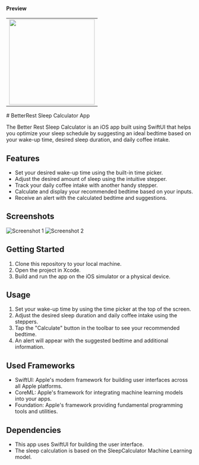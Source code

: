#### Preview

<table border=0>
    <tr>
        <td>
            <image src=https://github.com/Saydulayev/BetterRest/blob/main/BetterRest/gif/test.GIF width=230 align=center>
        </td>
    </tr>
</table>
# BetterRest Sleep Calculator App

The Better Rest Sleep Calculator is an iOS app built using SwiftUI that helps you optimize your sleep schedule by suggesting an ideal bedtime based on your wake-up time, desired sleep duration, and daily coffee intake.

## Features

- Set your desired wake-up time using the built-in time picker.
- Adjust the desired amount of sleep using the intuitive stepper.
- Track your daily coffee intake with another handy stepper.
- Calculate and display your recommended bedtime based on your inputs.
- Receive an alert with the calculated bedtime and suggestions.

## Screenshots

![Screenshot 1](/screenshots/screenshot1.png)
![Screenshot 2](/screenshots/screenshot2.png)

## Getting Started

1. Clone this repository to your local machine.
2. Open the project in Xcode.
3. Build and run the app on the iOS simulator or a physical device.

## Usage

1. Set your wake-up time by using the time picker at the top of the screen.
2. Adjust the desired sleep duration and daily coffee intake using the steppers.
3. Tap the "Calculate" button in the toolbar to see your recommended bedtime.
4. An alert will appear with the suggested bedtime and additional information.

## Used Frameworks

- SwiftUI: Apple's modern framework for building user interfaces across all Apple platforms.
- CoreML: Apple's framework for integrating machine learning models into your apps.
- Foundation: Apple's framework providing fundamental programming tools and utilities.

## Dependencies

- This app uses SwiftUI for building the user interface.
- The sleep calculation is based on the SleepCalculator Machine Learning model.


